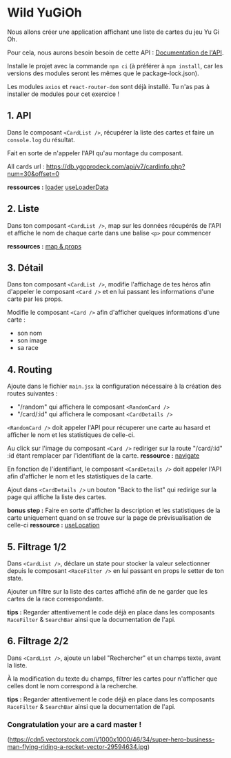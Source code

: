 # Wild YuGiOh

Nous allons créer une application affichant une liste de cartes du jeu Yu Gi Oh.

Pour cela, nous aurons besoin besoin de cette API : [Documentation de l'API](https://ygoprodeck.com/api-guide/).

Installe le projet avec la commande `npm ci` (à préférer à `npm install`, car les versions des modules seront les mêmes que le package-lock.json).

Les modules `axios` et `react-router-dom` sont déjà installé. Tu n'as pas à installer de modules pour cet exercice !

## 1. API

Dans le composant `<CardList />`, récupérer la liste des cartes et faire un `console.log` du résultat.

Fait en sorte de n'appeler l'API qu'au montage du composant.

All cards url : https://db.ygoprodeck.com/api/v7/cardinfo.php?num=30&offset=0

**ressources :** [loader](https://reactrouter.com/en/main/route/loader) [useLoaderData](https://reactrouter.com/en/main/hooks/use-loader-data)

## 2. Liste

Dans ton composant `<CardList />`, map sur les données récupérés de l'API et affiche le nom de chaque carte dans une balise `<p>` pour commencer

**ressources :** [map & props](https://www.freecodecamp.org/news/how-to-render-lists-in-react/)

## 3. Détail

Dans ton composant `<CardList />`, modifie l'affichage de tes héros afin d'appeler le composant `<Card />` et en lui passant les informations d'une carte par les props.

Modifie le composant `<Card />` afin d'afficher quelques informations d'une carte :

- son nom
- son image
- sa race

## 4. Routing

Ajoute dans le fichier `main.jsx` la configuration nécessaire à la création des routes suivantes :

- "/random" qui affichera le composant `<RandomCard />`
- "/card/:id" qui affichera le composant `<CardDetails />`

`<RandomCard />` doit appeler l'API pour récuperer une carte au hasard et afficher le nom et les statistiques de celle-ci.

Au click sur l'image du composant `<Card />` rediriger sur la route "/card/:id" :id étant remplacer par l'identifiant de la carte. 
**ressource :** [navigate](https://reactrouter.com/en/main/hooks/use-navigate)

En fonction de l'identifiant, le composant `<CardDetails />` doit appeler l'API afin d'afficher le nom et les statistiques de la carte.

Ajout dans `<CardDetails />` un bouton "Back to the list" qui  redirige sur la page qui affiche la liste des cartes.

**bonus step  :** Faire en sorte d'afficher la description et les statistiques de la carte uniquement quand on se trouve sur la page de prévisualisation de celle-ci 
**ressource :** [useLocation](https://reactrouter.com/en/main/hooks/use-location)

## 5. Filtrage 1/2

Dans `<CardList />`, déclare un state pour stocker la valeur selectionner depuis le composant `<RaceFilter />` en lui passant en props le setter de ton state.

Ajouter un filtre sur la liste des cartes affiché afin de ne garder que les cartes de la race correspondante.

**tips :** Regarder attentivement le code déjà en place dans les composants `RaceFilter` & `SearchBar` ainsi que la documentation de l'api.

## 6. Filtrage 2/2

Dans `<CardList />`, ajoute un label "Rechercher" et un champs texte, avant la liste.

À la modification du texte du champs, filtrer les cartes pour n'afficher que celles dont le nom correspond à la recherche.

**tips :** Regarder attentivement le code déjà en place dans les composants `RaceFilter` & `SearchBar` ainsi que la documentation de l'api.


### Congratulation your are a card master !
(https://cdn5.vectorstock.com/i/1000x1000/46/34/super-hero-business-man-flying-riding-a-rocket-vector-29594634.jpg)